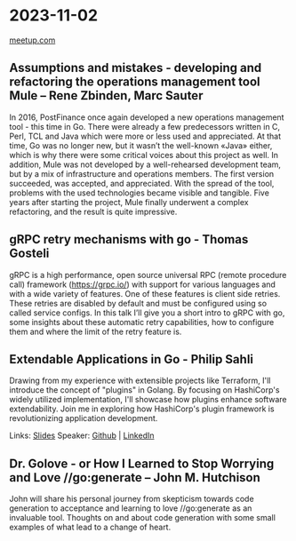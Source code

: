 # 2023-11-02

[meetup.com](https://www.meetup.com/de-DE/berner-go-meetup/events/293782118/)

## Assumptions and mistakes - developing and refactoring the operations management tool Mule – Rene Zbinden, Marc Sauter

In 2016, PostFinance once again developed a new operations management tool - this time in Go. There were already a few predecessors written in C, Perl, TCL and Java which were more or less used and appreciated. At that time, Go was no longer new, but it wasn’t the well-known «Java» either, which is why there were some critical voices about this project as well. In addition, Mule was not developed by a well-rehearsed development team, but by a mix of infrastructure and operations members. The first version succeeded, was accepted, and appreciated. With the spread of the tool, problems with the used technologies became visible and tangible. Five years after starting the project, Mule finally underwent a complex refactoring, and the result is quite impressive.

## gRPC retry mechanisms with go - Thomas Gosteli

gRPC is a high performance, open source universal RPC (remote procedure call) framework (https://grpc.io/) with support for various languages and with a wide variety of features. One of these features is client side retries. These retries are disabled by default and must be configured using so called service configs. In this talk I’ll give you a short intro to gRPC with go, some insights about these automatic retry capabilities, how to configure them and where the limit of the retry feature is.

## Extendable Applications in Go - Philip Sahli

Drawing from my experience with extensible projects like Terraform, I'll introduce the concept of "plugins" in Golang. By focusing on HashiCorp's widely utilized implementation, I'll showcase how plugins enhance software extendability. Join me in exploring how HashiCorp's plugin framework is revolutionizing application development.

Links: [Slides](https://www.slideshare.net/philipsahli/extendable-applications-in-go)
Speaker: [Github](https://github.com/philipsahli) | [LinkedIn](https://www.linkedin.com/in/philipsahli)

## Dr. Golove - or How I Learned to Stop Worrying and Love //go:generate – John M. Hutchison

John will share his personal journey from skepticism towards code generation to acceptance and learning to love //go:generate as an invaluable tool. Thoughts on and about code generation with some small examples of what lead to a change of heart.


